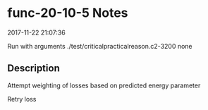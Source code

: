 # func-20-10-5 Notes

2017-11-22 21:07:36

Run with arguments ./test/criticalpracticalreason.c2-3200 none

## Description

Attempt weighting of losses based on predicted energy parameter

Retry loss
